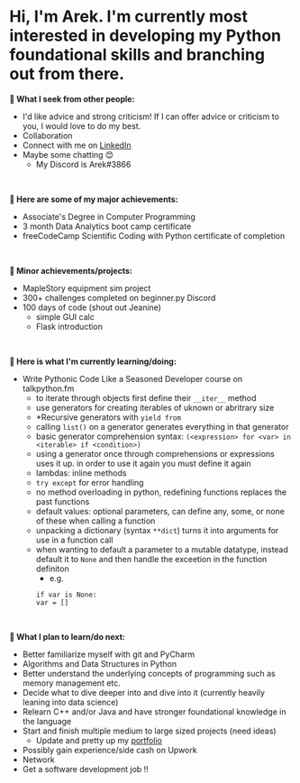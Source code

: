 # Hi, I'm Arek. I'm currently most interested in developing my Python foundational skills and branching out from there.

**👋 What I seek from other people:**
- I'd like advice and strong criticism! If I can offer advice or criticism to you, I would love to do my best.
- Collaboration
- Connect with me on [LinkedIn](https://www.linkedin.com/in/arektrusz/)
- Maybe some chatting 😊
  - My Discord is Arek#3866

<br>

**🥇 Here are some of my major achievements:**
- Associate's Degree in Computer Programming
- 3 month Data Analytics boot camp certificate
- freeCodeCamp Scientific Coding with Python certificate of completion

<br>

**🥈 Minor achievements/projects:**
- MapleStory equipment sim project
- 300+ challenges completed on beginner.py Discord
- 100 days of code (shout out Jeanine)
  - simple GUI calc
  - Flask introduction

<br>

**🌱 Here is what I'm currently learning/doing:**
- Write Pythonic Code Like a Seasoned Developer course on talkpython.fm
  - to iterate through objects first define their `__iter__` method
  - use generators for creating iterables of uknown or abritrary size
  - *Recursive generators with `yield from`
  - calling `list()` on a generator generates everything in that generator
  - basic generator comprehension syntax: `(<expression> for <var> in <iterable> if <condition>)`
  - using a generator once through comprehensions or expressions uses it up. in order to use it again you must define it again
  - lambdas: inline methods
  - `try except` for error handling
  - no method overloading in python, redefining functions replaces the past functions
  - default values: optional parameters, can define any, some, or none of these when calling a function
  - unpacking a dictionary (syntax `**dict`) turns it into arguments for use in a function call
  - when wanting to default a parameter to a mutable datatype, instead default it to `None` and then handle the exceetion in the function definiton
    - e.g. 
    ```
    if var is None:
    var = []
    ```

<br>

**🌼 What I plan to learn/do next:**
- Better familiarize myself with git and PyCharm
- Algorithms and Data Structures in Python
- Better understand the underlying concepts of programming such as memory management etc.
- Decide what to dive deeper into and dive into it (currently heavily leaning into data science)
- Relearn C++ and/or Java and have stronger foundational knowledge in the language
- Start and finish multiple medium to large sized projects (need ideas)
  - Update and pretty up my [portfolio](https://arektrusz.carrd.co/)
- Possibly gain experience/side cash on Upwork
- Network
- Get a software development job !!


<!---
arek-grows/arek-grows is a ✨ special ✨ repository because its `README.md` (this file) appears on your GitHub profile.
You can click the Preview link to take a look at your changes.
--->

